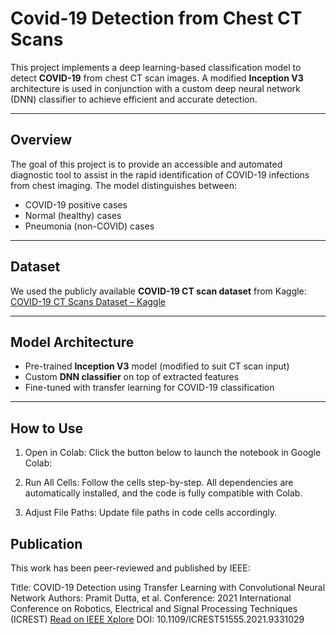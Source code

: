 # Covid-19 Detection from Chest CT Scans

This project implements a deep learning-based classification model to detect **COVID-19** from chest CT scan images. A modified **Inception V3** architecture is used in conjunction with a custom deep neural network (DNN) classifier to achieve efficient and accurate detection.

---

## Overview

The goal of this project is to provide an accessible and automated diagnostic tool to assist in the rapid identification of COVID-19 infections from chest imaging. The model distinguishes between:

- COVID-19 positive cases
- Normal (healthy) cases
- Pneumonia (non-COVID) cases

---

## Dataset

We used the publicly available **COVID-19 CT scan dataset** from Kaggle:  
[COVID-19 CT Scans Dataset – Kaggle](https://www.kaggle.com/andrewmvd/covid19-ct-scans)

---

## Model Architecture

- Pre-trained **Inception V3** model (modified to suit CT scan input)
- Custom **DNN classifier** on top of extracted features
- Fine-tuned with transfer learning for COVID-19 classification

---

## How to Use

01. Open in Colab: Click the button below to launch the notebook in Google Colab:

02. Run All Cells: Follow the cells step-by-step. All dependencies are automatically installed, and the code is fully compatible with Colab.

03. Adjust File Paths: Update file paths in code cells accordingly.

## Publication
This work has been peer-reviewed and published by IEEE:

Title: COVID-19 Detection using Transfer Learning with Convolutional Neural Network
Authors: Pramit Dutta, et al.
Conference: 2021 International Conference on Robotics, Electrical and Signal Processing Techniques (ICREST)
[Read on IEEE Xplore](https://ieeexplore.ieee.org/document/9331029)
DOI: 10.1109/ICREST51555.2021.9331029
